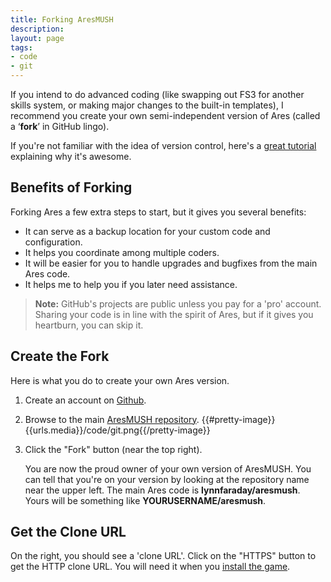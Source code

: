 ```yaml
---
title: Forking AresMUSH
description:
layout: page
tags: 
- code
- git
---
```


If you intend to do advanced coding (like swapping out FS3 for another skills system, or making major changes to the built-in templates), I recommend you create your own semi-independent version of Ares (called a ‘**fork**’ in GitHub lingo). 

If you're not familiar with the idea of version control, here's a [great tutorial](https://betterexplained.com/articles/a-visual-guide-to-version-control/) explaining why it's awesome.

## Benefits of Forking

Forking Ares a few extra steps to start, but it gives you several benefits:

* It can serve as a backup location for your custom code and configuration.
* It helps you coordinate among multiple coders.
* It will be easier for you to handle upgrades and bugfixes from the main Ares code.
* It helps me to help you if you later need assistance.

> **Note:** GitHub's projects are public unless you pay for a 'pro' account.  Sharing your code is in line with the spirit of Ares, but if it gives you heartburn, you can skip it.

## Create the Fork

Here is what you do to create your own Ares version.

1. Create an account on [Github](https://www.github.com).
2. Browse to the main [AresMUSH repository](https://github.com/lynnfaraday/aresmush).
    {{#pretty-image}}{{urls.media}}/code/git.png{{/pretty-image}}
3. Click the "Fork" button (near the top right).

    You are now the proud owner of your own version of AresMUSH.  You can tell that you're on your version by looking at the repository name near the upper left.  The main Ares code is **lynnfaraday/aresmush**.  Yours will be something like  **YOURUSERNAME/aresmush**.    

<a name="clone-url">

## Get the Clone URL

On the right, you should see a 'clone URL'. Click on the "HTTPS" button to get the HTTP clone URL. You will need it when you [install the game](/install-ares/install-game).